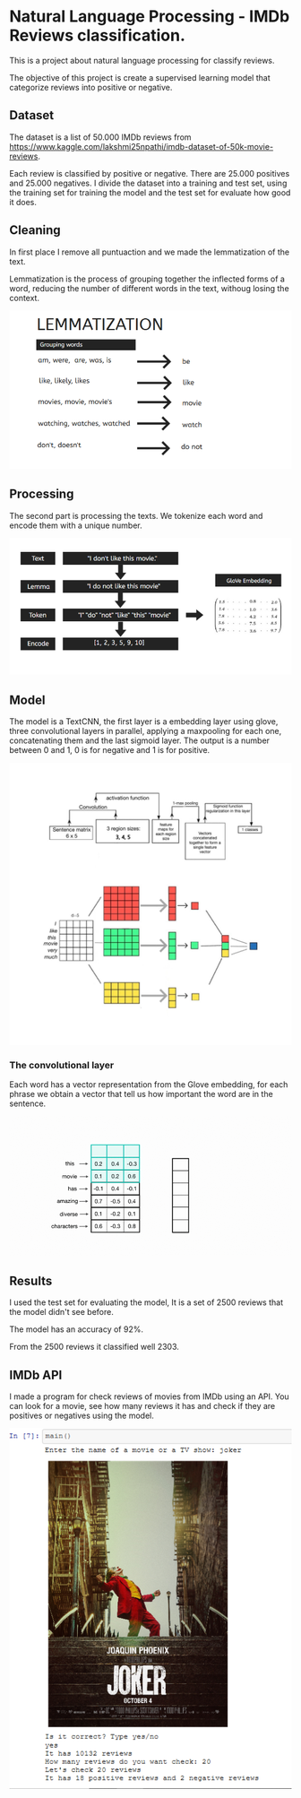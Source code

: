 # Natural Language Processing - IMDb Reviews classification.

This is a project about natural language processing for classify reviews.

The objective of this project is create a supervised learning model that categorize reviews into positive or negative.

## Dataset

The dataset is a list of 50.000 IMDb reviews from https://www.kaggle.com/lakshmi25npathi/imdb-dataset-of-50k-movie-reviews.

Each review is classified by positive or negative. There are 25.000 positives and 25.000 negatives.
I divide the dataset into a training and test set, using the training set for training the model and the test set for evaluate how good it does.

## Cleaning

In first place I remove all puntuaction and we made the lemmatization of the text.

Lemmatization is the process of grouping together the inflected forms of a word, reducing the number of different words in the text, withoug losing the context.

<img src="images/lemma.png">

## Processing

The second part is processing the texts. We tokenize each word and encode them with a unique number.

<img src="images/processing.png">

## Model

The model is a TextCNN, the first layer is a embedding layer using glove, three convolutional layers in parallel, applying a maxpooling for each one, concatenating them and the last sigmoid layer. The output is a number between 0 and 1, 0 is for negative and 1 is for positive.

<img src="images/model2.jpeg">

### The convolutional layer

Each word has a vector representation from the Glove embedding, for each phrase we obtain a vector that tell us how important the word are in the sentence.

<img src="images/neural.gif">

## Results

I used the test set for evaluating the model, It is a set of 2500 reviews that the model didn't see before.

The model has an accuracy of 92%.

From the 2500 reviews it classified well 2303.


## IMDb API

I made a program for check reviews of movies from IMDb using an API.
You can look for a movie, see how many reviews it has and check if they are positives or negatives using the model.

<img src="images/review.png">


